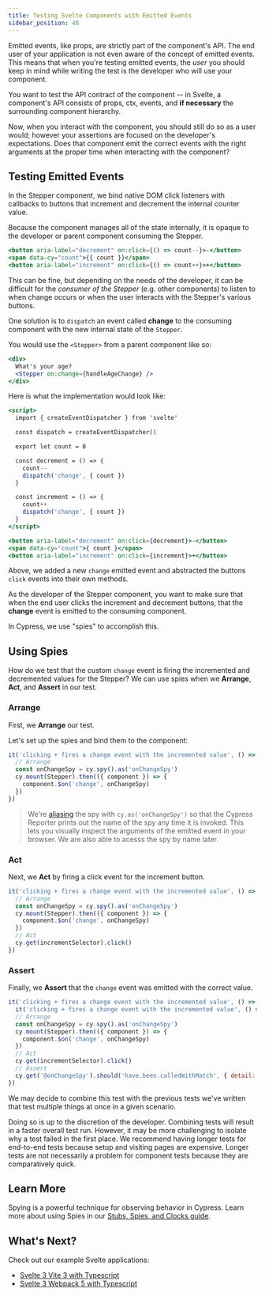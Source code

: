 ```yaml
---
title: Testing Svelte Components with Emitted Events
sidebar_position: 40
---
```


Emitted events, like props, are strictly part of the component's API. The end
user of your application is not even aware of the concept of emitted events.
This means that when you're testing emitted events, the _user_ you should keep
in mind while writing the test is the developer who will use your component.

You want to test the API contract of the component -- in Svelte, a component's
API consists of props, ctx, events, and **if necessary** the surrounding
component hierarchy.

Now, when you interact with the component, you should still do so as a user
would; however your assertions are focused on the developer's expectations. Does
that component emit the correct events with the right arguments at the proper
time when interacting with the component?

## Testing Emitted Events

In the Stepper component, we bind native DOM click listeners with callbacks to
buttons that increment and decrement the internal counter value.

Because the component manages all of the state internally, it is opaque to the
developer or parent component consuming the Stepper.

```jsx
<button aria-label="decrement" on:click={() => count--}>-</button>
<span data-cy="count">{{ count }}</span>
<button aria-label="increment" on:click={() => count++}>+</button>
```

This can be fine, but depending on the needs of the developer, it can be
difficult for the _consumer of the Stepper_ (e.g. other components) to listen to
when change occurs or when the user interacts with the Stepper's various
buttons.

One solution is to `dispatch` an event called **change** to the consuming
component with the new internal state of the `Stepper`.

You would use the `<Stepper>` from a parent component like so:

```jsx
<div>
  What's your age?
  <Stepper on:change={handleAgeChange} />
</div>
```

Here is what the implementation would look like:

```jsx title=Stepper.svelte
<script>
  import { createEventDispatcher } from 'svelte'

  const dispatch = createEventDispatcher()

  export let count = 0

  const decrement = () => {
    count--
    dispatch('change', { count })
  }

  const increment = () => {
    count++
    dispatch('change', { count })
  }
</script>

<button aria-label="decrement" on:click={decrement}>-</button>
<span data-cy="count">{ count }</span>
<button aria-label="increment" on:click={increment}>+</button>
```

Above, we added a new `change` emitted event and abstracted the buttons `click`
events into their own methods.

As the developer of the Stepper component, you want to make sure that when the
end user clicks the increment and decrement buttons, that the **change** event
is emitted to the consuming component.

In Cypress, we use "spies" to accomplish this.

## Using Spies

How do we test that the custom `change` event is firing the incremented and
decremented values for the Stepper? We can use spies when we **Arrange**,
**Act**, and **Assert** in our test.

### Arrange

First, we **Arrange** our test.

Let's set up the spies and bind them to the component:

```js title=Stepper.cy.js
it('clicking + fires a change event with the incremented value', () => {
  // Arrange
  const onChangeSpy = cy.spy().as('onChangeSpy')
  cy.mount(Stepper).then(({ component }) => {
    component.$on('change', onChangeSpy)
  })
})
```

> We're [aliasing](/guides/core-concepts/variables-and-aliases) the spy with
> `cy.as('onChangeSpy')` so that the Cypress Reporter prints out the name of the
> spy any time it is invoked. This lets you visually inspect the arguments of
> the emitted event in your browser. We are also able to acesss the spy by name
> later.

### Act

Next, we **Act** by firing a click event for the increment button.

```js title=Stepper.cy.js
it('clicking + fires a change event with the incremented value', () => {
  // Arrange
  const onChangeSpy = cy.spy().as('onChangeSpy')
  cy.mount(Stepper).then(({ component }) => {
    component.$on('change', onChangeSpy)
  })
  // Act
  cy.get(incrementSelector).click()
})
```

### Assert

Finally, we **Assert** that the `change` event was emitted with the correct
value.

```js title=Stepper.cy.js
it('clicking + fires a change event with the incremented value', () => {
  it('clicking + fires a change event with the incremented value', () => {
  // Arrange
  const onChangeSpy = cy.spy().as('onChangeSpy')
  cy.mount(Stepper).then(({ component }) => {
    component.$on('change', onChangeSpy)
  })
  // Act
  cy.get(incrementSelector).click()
  // Assert
  cy.get('@onChangeSpy').should('have.been.calledWithMatch', { detail: { count: 1 } })
})
```

We may decide to combine this test with the previous tests we've written that
test multiple things at once in a given scenario.

Doing so is up to the discretion of the developer. Combining tests will result
in a faster overall test run. However, it may be more challenging to isolate why
a test failed in the first place. We recommend having longer tests for
end-to-end tests because setup and visiting pages are expensive. Longer tests
are not necessarily a problem for component tests because they are comparatively
quick.

## Learn More

Spying is a powerful technique for observing behavior in Cypress. Learn more
about using Spies in our
[Stubs, Spies, and Clocks guide](/guides/guides/stubs-spies-and-clocks).

## What's Next?

Check out our example Svelte applications:

- [Svelte 3 Vite 3 with Typescript](https://github.com/cypress-io/cypress-component-testing-apps/tree/main/svelte-vite-ts)
- [Svelte 3 Webpack 5 with Typescript](https://github.com/cypress-io/cypress-component-testing-apps/tree/main/svelte-webpack-ts)
